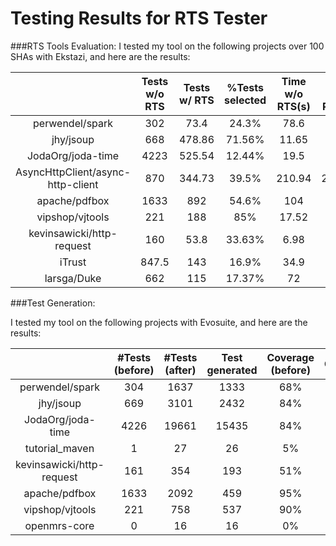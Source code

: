 # Testing Results for RTS Tester
###RTS Tools Evaluation:
I tested my tool on the following projects over 100 SHAs with Ekstazi, and here are the results:

| | Tests w/o RTS | Tests w/ RTS |%Tests selected | Time w/o RTS(s) |  Time w/ RTS(s) | %Time used |
| :---:        |     :---:      |         :---: |  :---:|  :---:|  :---:| :---:|
| perwendel/spark   |   302  |  73.4   | 24.3% | 78.6| 22| 27.98%|
| jhy/jsoup     |    668    |    478.86   | 71.56%|11.65 |9.5 | 81.52|
| JodaOrg/joda-time     |   4223     |  525.54     | 12.44%|19.5 | 9.88| 51.5%|
| AsyncHttpClient/async-http-client     |    870     |   344.73    |39.5% | 210.94|201.06 |95.7% |
| apache/pdfbox     |     1633    |   892    |54.6% |104 |65.5 |63.0% |
| vipshop/vjtools     |    221  |   188    | 85%|17.52 |14.6 | 83.4%|
| kevinsawicki/http-request    |   160     |     53.8  |33.63% |6.98 | 4.26|61.03% |
| iTrust    |     847.5   |   143    | 16.9%| 34.9|13.6 | 39%|
| larsga/Duke    |   662     |  115    |17.37% |72 |25 | 34.7%|





###Test Generation:

I tested my tool on the following projects with Evosuite, and here are the results:

| | #Tests (before) | #Tests (after)  | Test generated | Coverage (before) | Coverage(after) | Improvement |
| :---:        |     :---:      |         :---: |  :---:|  :---:|  :---:| :---:|
| perwendel/spark   |   304  |  1637   | 1333 | 68%| 72%| 4%|
| jhy/jsoup     |    669    |   3101   | 2432|84% |84% |0%|
| JodaOrg/joda-time     |   4226     |  19661  | 15435|84% | 89%| 5%|
| tutorial_maven     |   1     |   27    |26 | 5%|98% |93% |
| kevinsawicki/http-request     |     161    | 354    |193 |51% |73% |22% |
| apache/pdfbox    |  1633  |  2092    |459|95% |95% | 0%|
| vipshop/vjtools   |   221     |   758  |537 |90% | 92%|2% |
| openmrs-core   |     0   |   16    | 16| 0%|79% | 79%|